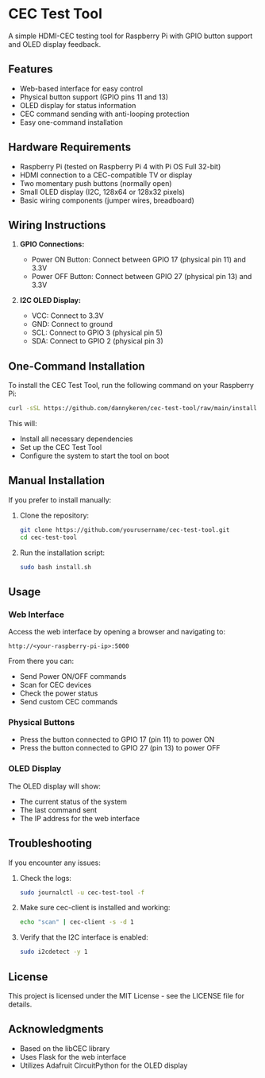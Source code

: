 # CEC Test Tool

A simple HDMI-CEC testing tool for Raspberry Pi with GPIO button support and OLED display feedback.

## Features

- Web-based interface for easy control
- Physical button support (GPIO pins 11 and 13)
- OLED display for status information
- CEC command sending with anti-looping protection
- Easy one-command installation

## Hardware Requirements

- Raspberry Pi (tested on Raspberry Pi 4 with Pi OS Full 32-bit)
- HDMI connection to a CEC-compatible TV or display
- Two momentary push buttons (normally open)
- Small OLED display (I2C, 128x64 or 128x32 pixels)
- Basic wiring components (jumper wires, breadboard)

## Wiring Instructions

1. **GPIO Connections:**
   - Power ON Button: Connect between GPIO 17 (physical pin 11) and 3.3V
   - Power OFF Button: Connect between GPIO 27 (physical pin 13) and 3.3V

2. **I2C OLED Display:**
   - VCC: Connect to 3.3V
   - GND: Connect to ground
   - SCL: Connect to GPIO 3 (physical pin 5)
   - SDA: Connect to GPIO 2 (physical pin 3)

## One-Command Installation

To install the CEC Test Tool, run the following command on your Raspberry Pi:

```bash
curl -sSL https://github.com/dannykeren/cec-test-tool/raw/main/install.sh | sudo bash
```

This will:
- Install all necessary dependencies
- Set up the CEC Test Tool
- Configure the system to start the tool on boot

## Manual Installation

If you prefer to install manually:

1. Clone the repository:
   ```bash
   git clone https://github.com/yourusername/cec-test-tool.git
   cd cec-test-tool
   ```

2. Run the installation script:
   ```bash
   sudo bash install.sh
   ```

## Usage

### Web Interface

Access the web interface by opening a browser and navigating to:
```
http://<your-raspberry-pi-ip>:5000
```

From there you can:
- Send Power ON/OFF commands
- Scan for CEC devices
- Check the power status
- Send custom CEC commands

### Physical Buttons

- Press the button connected to GPIO 17 (pin 11) to power ON
- Press the button connected to GPIO 27 (pin 13) to power OFF

### OLED Display

The OLED display will show:
- The current status of the system
- The last command sent
- The IP address for the web interface

## Troubleshooting

If you encounter any issues:

1. Check the logs:
   ```bash
   sudo journalctl -u cec-test-tool -f
   ```

2. Make sure cec-client is installed and working:
   ```bash
   echo "scan" | cec-client -s -d 1
   ```

3. Verify that the I2C interface is enabled:
   ```bash
   sudo i2cdetect -y 1
   ```

## License

This project is licensed under the MIT License - see the LICENSE file for details.

## Acknowledgments

- Based on the libCEC library
- Uses Flask for the web interface
- Utilizes Adafruit CircuitPython for the OLED display

